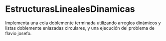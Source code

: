 # EstructurasLinealesDinamicas
Implementa una cola doblemente terminada utilizando arreglos dinámicos y listas doblemente enlazadas circulares, y una ejecución del problema de flavio josefo.

